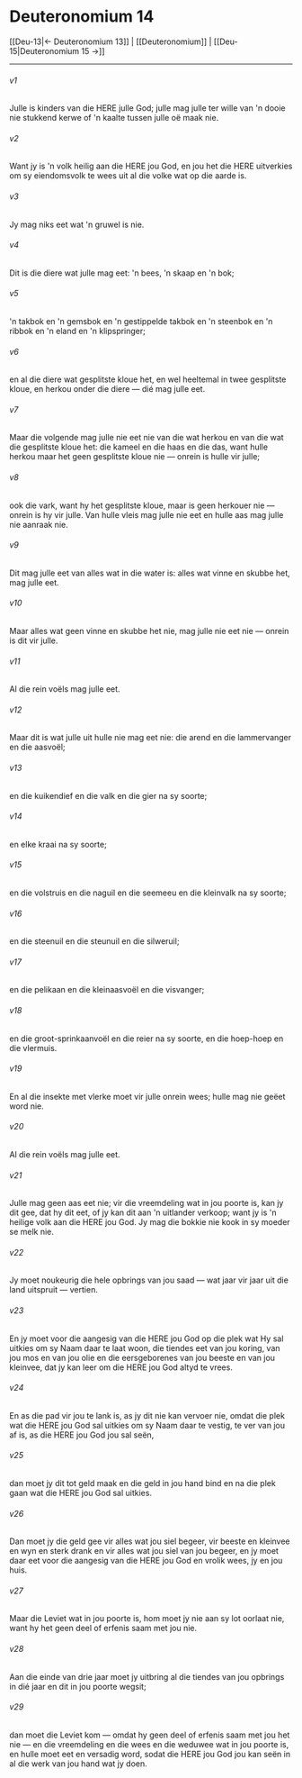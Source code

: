 # Deuteronomium 14

[[Deu-13|← Deuteronomium 13]] | [[Deuteronomium]] | [[Deu-15|Deuteronomium 15 →]]
***

###### v1
Julle is kinders van die HERE julle God; julle mag julle ter wille van 'n dooie nie stukkend kerwe of 'n kaalte tussen julle oë maak nie. 
###### v2
Want jy is 'n volk heilig aan die HERE jou God, en jou het die HERE uitverkies om sy eiendomsvolk te wees uit al die volke wat op die aarde is. 
###### v3
Jy mag niks eet wat 'n gruwel is nie. 
###### v4
Dit is die diere wat julle mag eet: 'n bees, 'n skaap en 'n bok; 
###### v5
'n takbok en 'n gemsbok en 'n gestippelde takbok en 'n steenbok en 'n ribbok en 'n eland en 'n klipspringer; 
###### v6
en al die diere wat gesplitste kloue het, en wel heeltemal in twee gesplitste kloue, en herkou onder die diere — dié mag julle eet. 
###### v7
Maar die volgende mag julle nie eet nie van die wat herkou en van die wat die gesplitste kloue het: die kameel en die haas en die das, want hulle herkou maar het geen gesplitste kloue nie — onrein is hulle vir julle; 
###### v8
ook die vark, want hy het gesplitste kloue, maar is geen herkouer nie — onrein is hy vir julle. Van hulle vleis mag julle nie eet en hulle aas mag julle nie aanraak nie. 
###### v9
Dit mag julle eet van alles wat in die water is: alles wat vinne en skubbe het, mag julle eet. 
###### v10
Maar alles wat geen vinne en skubbe het nie, mag julle nie eet nie — onrein is dit vir julle. 
###### v11
Al die rein voëls mag julle eet. 
###### v12
Maar dit is wat julle uit hulle nie mag eet nie: die arend en die lammervanger en die aasvoël; 
###### v13
en die kuikendief en die valk en die gier na sy soorte; 
###### v14
en elke kraai na sy soorte; 
###### v15
en die volstruis en die naguil en die seemeeu en die kleinvalk na sy soorte; 
###### v16
en die steenuil en die steunuil en die silweruil; 
###### v17
en die pelikaan en die kleinaasvoël en die visvanger; 
###### v18
en die groot-sprinkaanvoël en die reier na sy soorte, en die hoep-hoep en die vlermuis. 
###### v19
En al die insekte met vlerke moet vir julle onrein wees; hulle mag nie geëet word nie. 
###### v20
Al die rein voëls mag julle eet. 
###### v21
Julle mag geen aas eet nie; vir die vreemdeling wat in jou poorte is, kan jy dit gee, dat hy dit eet, of jy kan dit aan 'n uitlander verkoop; want jy is 'n heilige volk aan die HERE jou God. Jy mag die bokkie nie kook in sy moeder se melk nie. 
###### v22
Jy moet noukeurig die hele opbrings van jou saad — wat jaar vir jaar uit die land uitspruit — vertien. 
###### v23
En jy moet voor die aangesig van die HERE jou God op die plek wat Hy sal uitkies om sy Naam daar te laat woon, die tiendes eet van jou koring, van jou mos en van jou olie en die eersgeborenes van jou beeste en van jou kleinvee, dat jy kan leer om die HERE jou God altyd te vrees. 
###### v24
En as die pad vir jou te lank is, as jy dit nie kan vervoer nie, omdat die plek wat die HERE jou God sal uitkies om sy Naam daar te vestig, te ver van jou af is, as die HERE jou God jou sal seën, 
###### v25
dan moet jy dit tot geld maak en die geld in jou hand bind en na die plek gaan wat die HERE jou God sal uitkies. 
###### v26
Dan moet jy die geld gee vir alles wat jou siel begeer, vir beeste en kleinvee en wyn en sterk drank en vir alles wat jou siel van jou begeer, en jy moet daar eet voor die aangesig van die HERE jou God en vrolik wees, jy en jou huis. 
###### v27
Maar die Leviet wat in jou poorte is, hom moet jy nie aan sy lot oorlaat nie, want hy het geen deel of erfenis saam met jou nie. 
###### v28
Aan die einde van drie jaar moet jy uitbring al die tiendes van jou opbrings in dié jaar en dit in jou poorte wegsit; 
###### v29
dan moet die Leviet kom — omdat hy geen deel of erfenis saam met jou het nie — en die vreemdeling en die wees en die weduwee wat in jou poorte is, en hulle moet eet en versadig word, sodat die HERE jou God jou kan seën in al die werk van jou hand wat jy doen. 

